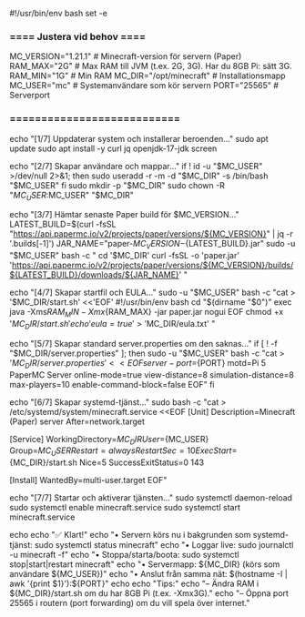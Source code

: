 #!/usr/bin/env bash
set -e

### ==== Justera vid behov ====
MC_VERSION="1.21.1"      # Minecraft-version för servern (Paper)
RAM_MAX="2G"             # Max RAM till JVM (t.ex. 2G, 3G). Har du 8GB Pi: sätt 3G.
RAM_MIN="1G"             # Min RAM
MC_DIR="/opt/minecraft"  # Installationsmapp
MC_USER="mc"             # Systemanvändare som kör servern
PORT="25565"             # Serverport
### ===========================

echo "[1/7] Uppdaterar system och installerar beroenden…"
sudo apt update
sudo apt install -y curl jq openjdk-17-jdk screen

echo "[2/7] Skapar användare och mappar…"
if ! id -u "$MC_USER" >/dev/null 2>&1; then
  sudo useradd -r -m -d "$MC_DIR" -s /bin/bash "$MC_USER"
fi
sudo mkdir -p "$MC_DIR"
sudo chown -R "$MC_USER:$MC_USER" "$MC_DIR"

echo "[3/7] Hämtar senaste Paper build för $MC_VERSION…"
LATEST_BUILD=$(curl -fsSL "https://api.papermc.io/v2/projects/paper/versions/${MC_VERSION}" | jq -r '.builds[-1]')
JAR_NAME="paper-${MC_VERSION}-${LATEST_BUILD}.jar"
sudo -u "$MC_USER" bash -c "
  cd '$MC_DIR'
  curl -fsSL -o 'paper.jar' 'https://api.papermc.io/v2/projects/paper/versions/${MC_VERSION}/builds/${LATEST_BUILD}/downloads/${JAR_NAME}'
"

echo "[4/7] Skapar startfil och EULA…"
sudo -u "$MC_USER" bash -c "cat > '$MC_DIR/start.sh' <<'EOF'
#!/usr/bin/env bash
cd \"\$(dirname \"\$0\")\"
exec java -Xms${RAM_MIN} -Xmx${RAM_MAX} -jar paper.jar nogui
EOF
chmod +x '$MC_DIR/start.sh'
echo 'eula=true' > '$MC_DIR/eula.txt'
"

echo "[5/7] Skapar standard server.properties om den saknas…"
if [ ! -f "$MC_DIR/server.properties" ]; then
  sudo -u "$MC_USER" bash -c "cat > '$MC_DIR/server.properties' <<EOF
server-port=${PORT}
motd=Pi 5 PaperMC Server
online-mode=true
view-distance=8
simulation-distance=8
max-players=10
enable-command-block=false
EOF"
fi

echo "[6/7] Skapar systemd-tjänst…"
sudo bash -c "cat > /etc/systemd/system/minecraft.service <<EOF
[Unit]
Description=Minecraft (Paper) server
After=network.target

[Service]
WorkingDirectory=${MC_DIR}
User=${MC_USER}
Group=${MC_USER}
Restart=always
RestartSec=10
ExecStart=${MC_DIR}/start.sh
Nice=5
SuccessExitStatus=0 143

[Install]
WantedBy=multi-user.target
EOF"

echo "[7/7] Startar och aktiverar tjänsten…"
sudo systemctl daemon-reload
sudo systemctl enable minecraft.service
sudo systemctl start minecraft.service

echo
echo "✅ Klart!"
echo "• Servern körs nu i bakgrunden som systemd-tjänst: sudo systemctl status minecraft"
echo "• Loggar live: sudo journalctl -u minecraft -f"
echo "• Stoppa/starta/boota: sudo systemctl stop|start|restart minecraft"
echo "• Servermapp: ${MC_DIR} (körs som användare ${MC_USER})"
echo "• Anslut från samma nät: $(hostname -I | awk '{print $1}'):${PORT}"
echo
echo "Tips:"
echo "– Ändra RAM i ${MC_DIR}/start.sh om du har 8GB Pi (t.ex. -Xmx3G)."
echo "– Öppna port 25565 i routern (port forwarding) om du vill spela över internet."
